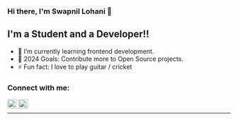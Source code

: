 ### Hi there, I'm Swapnil Lohani 👋

## I'm a Student and a Developer!!

- 🌱 I’m currently learning frontend development.
- 🥅 2024 Goals: Contribute more to Open Source projects.
- ⚡ Fun fact: I love to play guitar / cricket


### Connect with me:

[<img align="left" alt="codeSTACKr | LinkedIn" width="22px" src="https://cdn.jsdelivr.net/npm/simple-icons@v3/icons/linkedin.svg" />][linkedin]
[<img align="left" alt="codeSTACKr | Instagram" width="22px" src="https://cdn.jsdelivr.net/npm/simple-icons@v3/icons/instagram.svg" />][instagram]

<br />

---

[instagram]: https://www.instagram.com/swapnil.sl
[linkedin]: https://www.linkedin.com/in/swapnil-lohani-362549205/
